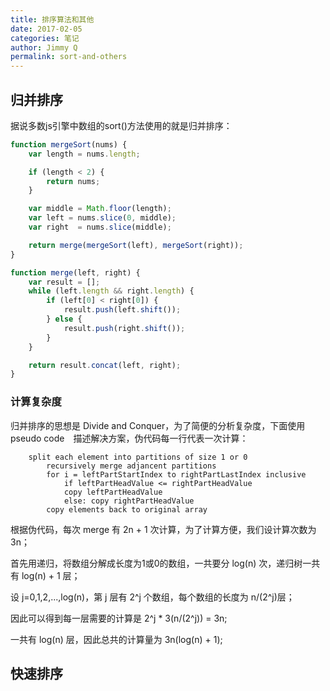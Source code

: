 ```yaml
---
title: 排序算法和其他
date: 2017-02-05
categories: 笔记
author: Jimmy Q
permalink: sort-and-others
---
```


## 归并排序

据说多数js引擎中数组的sort()方法使用的就是归并排序：

```javascript
function mergeSort(nums) {
    var length = nums.length;

    if (length < 2) {
        return nums;
    }

    var middle = Math.floor(length);
    var left = nums.slice(0, middle);
    var right  = nums.slice(middle);

    return merge(mergeSort(left), mergeSort(right));
}

function merge(left, right) {
    var result = [];
    while (left.length && right.length) {
        if (left[0] < right[0]) {
            result.push(left.shift());
        } else {
            result.push(right.shift());
        }
    }

    return result.concat(left, right);
}

```

### 计算复杂度

归并排序的思想是 Divide and Conquer，为了简便的分析复杂度，下面使用 pseudo code　描述解决方案，伪代码每一行代表一次计算：

```
    split each element into partitions of size 1 or 0
        recursively merge adjancent partitions
        for i = leftPartStartIndex to rightPartLastIndex inclusive
            if leftPartHeadValue <= rightPartHeadValue
            copy leftPartHeadValue
            else: copy rightPartHeadValue
        copy elements back to original array
```

根据伪代码，每次 merge 有 2n + 1 次计算，为了计算方便，我们设计算次数为 3n；

首先用递归，将数组分解成长度为1或0的数组，一共要分 log(n) 次，递归树一共有 log(n) + 1 层；

设 j=0,1,2,...,log(n)，第 j 层有 2^j 个数组，每个数组的长度为 n/(2^j)层；

因此可以得到每一层需要的计算是 2^j * 3(n/(2^j)) = 3n;

一共有 log(n) 层，因此总共的计算量为 3n(log(n) + 1);


## 快速排序



